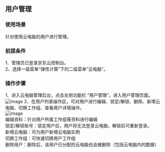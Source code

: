 ## 用户管理
### 使用场景
针对使用云电脑的用户进行管理。<br>
### 前提条件
1、管理员已登录京东云控制台。<br>
2、选择一级菜单“弹性计算”下的二级菜单“云电脑”。<br>
### 操作步骤
1、进入云电脑管理后台，点击左侧功能栏  “用户管理”，进入用户管理页面。<br>
![image](https://user-images.githubusercontent.com/103625856/172789371-2d1c3fcb-e568-4085-92ab-d408ae519d3d.png)
2、在用户列表操作区，可对用户进行编辑、锁定/解锁、删除、新增云电脑、切换工作组、查看用户详情操作。<br>
![image](https://user-images.githubusercontent.com/103625856/172808330-46f32c84-f0d0-4975-a77b-d21976b0114e.png)<br>
编辑资料：针对用户所属工作组等资料进行编辑<br>
锁定/解锁账号：锁定用户后，用户将无法登录云电脑，解锁后可重新登录。<br>
新增云电脑：可为用户新增云电脑实例<br>
切换工作组：可快速切换用户工作组<br>
删除用户：删除后，该用户已分配的云电脑也会被删除（包括云电脑内的数据）<br>



    
